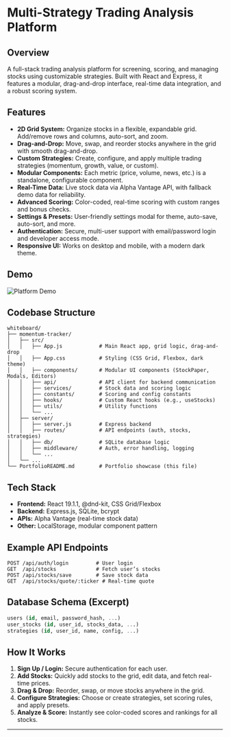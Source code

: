 # Multi-Strategy Trading Analysis Platform

## Overview
A full-stack trading analysis platform for screening, scoring, and managing stocks using customizable strategies. Built with React and Express, it features a modular, drag-and-drop interface, real-time data integration, and a robust scoring system.

## Features
- **2D Grid System:** Organize stocks in a flexible, expandable grid. Add/remove rows and columns, auto-sort, and zoom.
- **Drag-and-Drop:** Move, swap, and reorder stocks anywhere in the grid with smooth drag-and-drop.
- **Custom Strategies:** Create, configure, and apply multiple trading strategies (momentum, growth, value, or custom).
- **Modular Components:** Each metric (price, volume, news, etc.) is a standalone, configurable component.
- **Real-Time Data:** Live stock data via Alpha Vantage API, with fallback demo data for reliability.
- **Advanced Scoring:** Color-coded, real-time scoring with custom ranges and bonus checks.
- **Settings & Presets:** User-friendly settings modal for theme, auto-save, auto-sort, and more.
- **Authentication:** Secure, multi-user support with email/password login and developer access mode.
- **Responsive UI:** Works on desktop and mobile, with a modern dark theme.

## Demo
![Platform Demo](./Demo.gif)

## Codebase Structure
```
whiteboard/
├── momentum-tracker/
│   ├── src/
│   │   ├── App.js            # Main React app, grid logic, drag-and-drop
│   │   ├── App.css           # Styling (CSS Grid, Flexbox, dark theme)
│   │   ├── components/       # Modular UI components (StockPaper, Modals, Editors)
│   │   ├── api/              # API client for backend communication
│   │   ├── services/         # Stock data and scoring logic
│   │   ├── constants/        # Scoring and config constants
│   │   ├── hooks/            # Custom React hooks (e.g., useStocks)
│   │   ├── utils/            # Utility functions
│   │   └── ...
│   ├── server/
│   │   ├── server.js         # Express backend
│   │   ├── routes/           # API endpoints (auth, stocks, strategies)
│   │   ├── db/               # SQLite database logic
│   │   ├── middleware/       # Auth, error handling, logging
│   │   └── ...
│   └── ...
└── PortfolioREADME.md        # Portfolio showcase (this file)
```

## Tech Stack
- **Frontend:** React 19.1.1, @dnd-kit, CSS Grid/Flexbox
- **Backend:** Express.js, SQLite, bcrypt
- **APIs:** Alpha Vantage (real-time stock data)
- **Other:** LocalStorage, modular component pattern

## Example API Endpoints
```
POST /api/auth/login         # User login
GET  /api/stocks             # Fetch user’s stocks
POST /api/stocks/save        # Save stock data
GET  /api/stocks/quote/:ticker # Real-time quote
```

## Database Schema (Excerpt)
```sql
users (id, email, password_hash, ...)
user_stocks (id, user_id, stocks_data, ...)
strategies (id, user_id, name, config, ...)
```

## How It Works
1. **Sign Up / Login:** Secure authentication for each user.
2. **Add Stocks:** Quickly add stocks to the grid, edit data, and fetch real-time prices.
3. **Drag & Drop:** Reorder, swap, or move stocks anywhere in the grid.
4. **Configure Strategies:** Choose or create strategies, set scoring rules, and apply presets.
5. **Analyze & Score:** Instantly see color-coded scores and rankings for all stocks.

---


